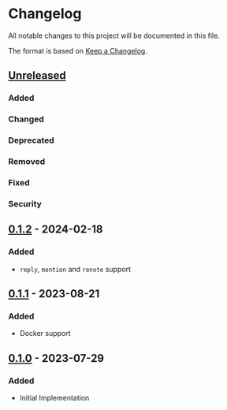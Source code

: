 # Changelog

All notable changes to this project will be documented in this file.

The format is based on [Keep a Changelog].

[Keep a Changelog]: https://keepachangelog.com/en/1.1.0/

## [Unreleased]
### Added

### Changed

### Deprecated

### Removed

### Fixed

### Security

## [0.1.2] - 2024-02-18
### Added
- `reply`, `mention` and `renote` support

## [0.1.1] - 2023-08-21
### Added
- Docker support

## [0.1.0] - 2023-07-29
### Added
- Initial Implementation

[Unreleased]: https://github.com/niri-la/misskey-discord-webhook-proxy/compare/v0.1.2...HEAD
[0.1.2]: https://github.com/niri-la/misskey-discord-webhook-proxy/compare/v0.1.1...v0.1.2
[0.1.1]: https://github.com/niri-la/misskey-discord-webhook-proxy/compare/v0.1.0...v0.1.1
[0.1.0]: https://github.com/niri-la/misskey-discord-webhook-proxy/releases/tag/v0.1.0
